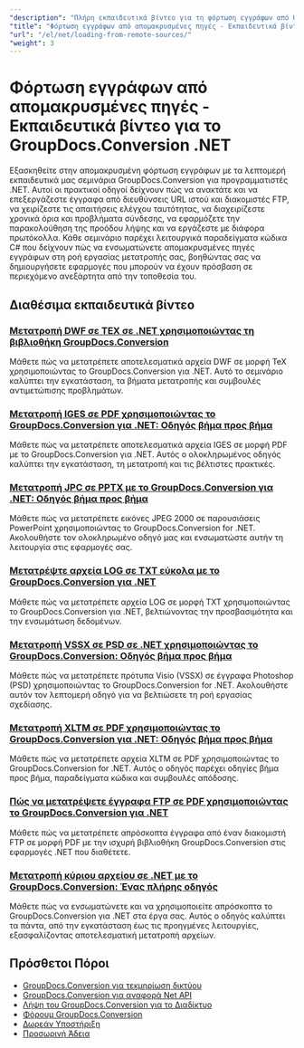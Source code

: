 ```yaml
---
"description": "Πλήρη εκπαιδευτικά βίντεο για τη φόρτωση εγγράφων από URL και διακομιστές FTP με το GroupDocs.Conversion για .NET."
"title": "Φόρτωση εγγράφων από απομακρυσμένες πηγές - Εκπαιδευτικά βίντεο για το GroupDocs.Conversion .NET"
"url": "/el/net/loading-from-remote-sources/"
"weight": 3
---
```


# Φόρτωση εγγράφων από απομακρυσμένες πηγές - Εκπαιδευτικά βίντεο για το GroupDocs.Conversion .NET

Εξασκηθείτε στην απομακρυσμένη φόρτωση εγγράφων με τα λεπτομερή εκπαιδευτικά μας σεμινάρια GroupDocs.Conversion για προγραμματιστές .NET. Αυτοί οι πρακτικοί οδηγοί δείχνουν πώς να ανακτάτε και να επεξεργάζεστε έγγραφα από διευθύνσεις URL ιστού και διακομιστές FTP, να χειρίζεστε τις απαιτήσεις ελέγχου ταυτότητας, να διαχειρίζεστε χρονικά όρια και προβλήματα σύνδεσης, να εφαρμόζετε την παρακολούθηση της προόδου λήψης και να εργάζεστε με διάφορα πρωτόκολλα. Κάθε σεμινάριο παρέχει λειτουργικά παραδείγματα κώδικα C# που δείχνουν πώς να ενσωματώνετε απομακρυσμένες πηγές εγγράφων στη ροή εργασίας μετατροπής σας, βοηθώντας σας να δημιουργήσετε εφαρμογές που μπορούν να έχουν πρόσβαση σε περιεχόμενο ανεξάρτητα από την τοποθεσία του.

## Διαθέσιμα εκπαιδευτικά βίντεο

### [Μετατροπή DWF σε TEX σε .NET χρησιμοποιώντας τη βιβλιοθήκη GroupDocs.Conversion](./convert-dwf-to-tex-groupdocs-dotnet/)
Μάθετε πώς να μετατρέπετε αποτελεσματικά αρχεία DWF σε μορφή TeX χρησιμοποιώντας το GroupDocs.Conversion για .NET. Αυτό το σεμινάριο καλύπτει την εγκατάσταση, τα βήματα μετατροπής και συμβουλές αντιμετώπισης προβλημάτων.

### [Μετατροπή IGES σε PDF χρησιμοποιώντας το GroupDocs.Conversion για .NET: Οδηγός βήμα προς βήμα](./convert-igs-to-pdf-groupdocs-net/)
Μάθετε πώς να μετατρέπετε αποτελεσματικά αρχεία IGES σε μορφή PDF με το GroupDocs.Conversion για .NET. Αυτός ο ολοκληρωμένος οδηγός καλύπτει την εγκατάσταση, τη μετατροπή και τις βέλτιστες πρακτικές.

### [Μετατροπή JPC σε PPTX με το GroupDocs.Conversion για .NET: Οδηγός βήμα προς βήμα](./convert-jpc-to-pptx-groupdocs-dotnet/)
Μάθετε πώς να μετατρέπετε εικόνες JPEG 2000 σε παρουσιάσεις PowerPoint χρησιμοποιώντας το GroupDocs.Conversion for .NET. Ακολουθήστε τον ολοκληρωμένο οδηγό μας και ενσωματώστε αυτήν τη λειτουργία στις εφαρμογές σας.

### [Μετατρέψτε αρχεία LOG σε TXT εύκολα με το GroupDocs.Conversion για .NET](./convert-log-to-txt-groupdocs-conversion-dotnet/)
Μάθετε πώς να μετατρέπετε αρχεία LOG σε μορφή TXT χρησιμοποιώντας το GroupDocs.Conversion για .NET, βελτιώνοντας την προσβασιμότητα και την ενσωμάτωση δεδομένων.

### [Μετατροπή VSSX σε PSD σε .NET χρησιμοποιώντας το GroupDocs.Conversion: Οδηγός βήμα προς βήμα](./convert-vssx-to-psd-net-groupdocs-conversion/)
Μάθετε πώς να μετατρέπετε πρότυπα Visio (VSSX) σε έγγραφα Photoshop (PSD) χρησιμοποιώντας το GroupDocs.Conversion for .NET. Ακολουθήστε αυτόν τον λεπτομερή οδηγό για να βελτιώσετε τη ροή εργασίας σχεδίασης.

### [Μετατροπή XLTM σε PDF χρησιμοποιώντας το GroupDocs.Conversion για .NET: Οδηγός βήμα προς βήμα](./convert-xl-tm-to-pdf-groupdocs-conversion-dotnet/)
Μάθετε πώς να μετατρέπετε αρχεία XLTM σε PDF χρησιμοποιώντας το GroupDocs.Conversion for .NET. Αυτός ο οδηγός παρέχει οδηγίες βήμα προς βήμα, παραδείγματα κώδικα και συμβουλές απόδοσης.

### [Πώς να μετατρέψετε έγγραφα FTP σε PDF χρησιμοποιώντας το GroupDocs.Conversion για .NET](./convert-ftp-documents-to-pdf-groupdocs-conversion-net/)
Μάθετε πώς να μετατρέπετε απρόσκοπτα έγγραφα από έναν διακομιστή FTP σε μορφή PDF με την ισχυρή βιβλιοθήκη GroupDocs.Conversion στις εφαρμογές .NET που διαθέτετε.

### [Μετατροπή κύριου αρχείου σε .NET με το GroupDocs.Conversion: Ένας πλήρης οδηγός](./mastering-file-conversion-groupdocs-dotnet/)
Μάθετε πώς να ενσωματώνετε και να χρησιμοποιείτε απρόσκοπτα το GroupDocs.Conversion για .NET στα έργα σας. Αυτός ο οδηγός καλύπτει τα πάντα, από την εγκατάσταση έως τις προηγμένες λειτουργίες, εξασφαλίζοντας αποτελεσματική μετατροπή αρχείων.

## Πρόσθετοι Πόροι

- [GroupDocs.Conversion για τεκμηρίωση δικτύου](https://docs.groupdocs.com/conversion/net/)
- [GroupDocs.Conversion για αναφορά Net API](https://reference.groupdocs.com/conversion/net/)
- [Λήψη του GroupDocs.Conversion για το Διαδίκτυο](https://releases.groupdocs.com/conversion/net/)
- [Φόρουμ GroupDocs.Conversion](https://forum.groupdocs.com/c/conversion)
- [Δωρεάν Υποστήριξη](https://forum.groupdocs.com/)
- [Προσωρινή Άδεια](https://purchase.groupdocs.com/temporary-license/)